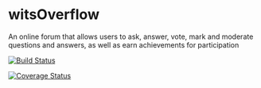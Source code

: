 # witsOverflow
An online forum that allows users to ask, answer, vote, mark and moderate questions and answers, as well as earn achievements for participation

[![Build Status](https://circleci.com/gh/2003405/witsOverflow.svg?branch=Test/staging)](https://circleci.com/2003405/witsOverflow)

[![Coverage Status](https://coveralls.io/repos/github/2003405/witsOverflow/badge.svg?branch=Test/staging)](https://coveralls.io/github/2003405/witsOverflow?branch=Test/staging)

